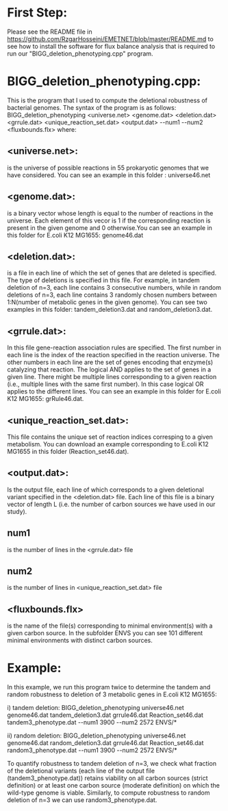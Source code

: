 # First Step:
Please see the README file in https://github.com/RzgarHosseini/EMETNET/blob/master/README.md to see how to install the software for flux balance analysis that is required to run our "BIGG_deletion_phenotyping.cpp" program.

# BIGG_deletion_phenotyping.cpp:
This is the program that I used to compute the deletional robustness of bacterial genomes.
The syntax of the program is as follows:
BIGG_deletion_phenotyping  <universe.net> <genome.dat> <deletion.dat> <grrule.dat> <unique_reaction_set.dat> <output.dat> --num1 --num2  <fluxbounds.flx>
where:
## <universe.net>: 
is the universe of possible reactions in 55 prokaryotic genomes that we have considered. You can see an example in this folder : universe46.net
## <genome.dat>: 
is a binary vector whose length is equal to the number of reactions in the universe. Each element of this vecor is 1 if the corresponding reaction is present in the given genome and 0 otherwise.You can see an example in this folder for E.coli K12 MG1655: genome46.dat
## <deletion.dat>: 
is a file in each line of which the set of genes that are deleted is specified. The type of deletions is specified in this file. For example, in tandem deletion of n=3, each line contains 3 consecutive numbers, while in random deletions of n=3, each line contains 3 randomly chosen numbers between 1:N(number of metabolic genes in the given genome). You can see two examples in this folder: tandem_deletion3.dat and random_deletion3.dat.    
## <grrule.dat>:
In this file gene-reaction association rules are specified. The first number in each line is the index of the reaction specified in the reaction universe. The other numbers in each line are the set of genes encoding that enzyme(s) catalyzing that reaction. The logical AND applies to the set of genes in a given line. There might be multiple lines corresponding to a given reaction (i.e., multiple lines with the same first number). In this case logical OR applies to the different lines. You can see an example in this folder for E.coli K12 MG1655: grRule46.dat.
## <unique_reaction_set.dat>:
This file contains the unique set of reaction indices corresping to a given metabolism. You can download an example corresponding to E.coli K12 MG1655 in this folder (Reaction_set46.dat). 
## <output.dat>:
Is the output file, each line of which corresponds to a given deletional variant specified in the <deletion.dat> file. Each line of this file is a binary vector of length L (i.e. the number of carbon sources we have used in our study).
## num1
is the number of lines in the <grrule.dat> file
## num2
is the number of lines in <unique_reaction_set.dat> file
## <fluxbounds.flx>
is the name of the file(s) corresponding to minimal environment(s) with a given carbon source. In the subfolder ENVS you can see 101 different minimal environments with distinct carbon sources.

# Example:
In this example, we run this program twice to determine the tandem and random robustness to deletion of 3 metabolic genes in E.coli K12 MG1655:

i) tandem deletion:
BIGG_deletion_phenotyping  universe46.net genome46.dat tandem_deletion3.dat grrule46.dat Reaction_set46.dat tandem3_phenotype.dat --num1 3900 --num2 2572 ENVS/*

ii) random deletion:
BIGG_deletion_phenotyping  universe46.net genome46.dat random_deletion3.dat grrule46.dat Reaction_set46.dat random3_phenotype.dat --num1 3900 --num2 2572 ENVS/*

To quantify robustness to tandem deletion of n=3, we check what fraction of the deletional variants (each line of the output file (tandem3_phenotype.dat)) retains viability on all carbon sources (strict definition) or at least one carbon source (moderate definition) on which the wild-type genome is viable. Similarly, to compute robustness to random deletion of n=3 we can use random3_phenotype.dat.  














